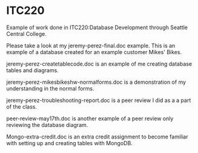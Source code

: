 # ITC220
Example of work done in ITC220:Database Development through Seattle Central College.

Please take a look at my jeremy-perez-final.doc example. This is an example of a database created for an example customer Mikes' Bikes.

jeremy-perez-createtablecode.doc is an example of me creating database tables and diagrams.

jeremy-perez-mikesbikeshw-normalforms.doc is a demonstration of my understanding in the normal forms.

jeremy-perez-troubleshooting-report.doc is a peer review I did as a a part of the class.

peer-review-may17th.doc is another example of a peer review only reviewing the database diagram.

Mongo-extra-credit.doc is an extra credit assignment to become familiar with setting up and creating tables with MongoDB.
